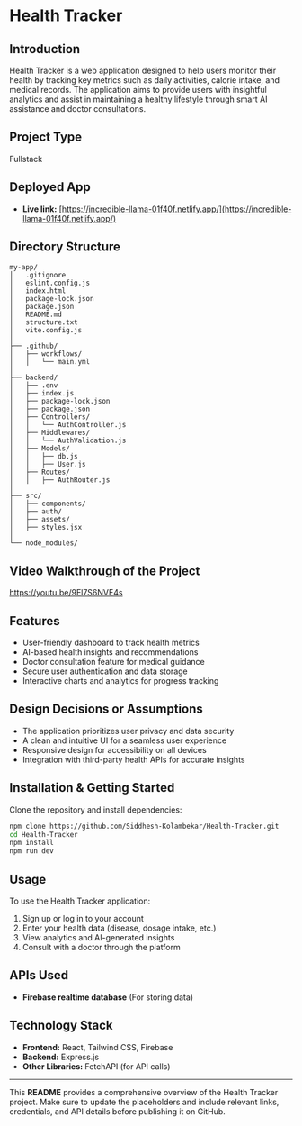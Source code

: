 # Health Tracker

## Introduction
Health Tracker is a web application designed to help users monitor their health by tracking key metrics such as daily activities, calorie intake, and medical records. The application aims to provide users with insightful analytics and assist in maintaining a healthy lifestyle through smart AI assistance and doctor consultations.

## Project Type
Fullstack

## Deployed App
- **Live link:** [https://incredible-llama-01f40f.netlify.app/](https://incredible-llama-01f40f.netlify.app/)

## Directory Structure
```
my-app/
│   .gitignore
│   eslint.config.js
│   index.html
│   package-lock.json
│   package.json
│   README.md
│   structure.txt
│   vite.config.js
│
├── .github/
│   ├── workflows/
│   │   └── main.yml
│
├── backend/
│   ├── .env
│   ├── index.js
│   ├── package-lock.json
│   ├── package.json
│   ├── Controllers/
│   │   └── AuthController.js
│   ├── Middlewares/
│   │   └── AuthValidation.js
│   ├── Models/
│   │   ├── db.js
│   │   ├── User.js
│   ├── Routes/
│   │   ├── AuthRouter.js
│
├── src/
│   ├── components/
│   ├── auth/
│   ├── assets/
│   ├── styles.jsx
│
└── node_modules/
```

## Video Walkthrough of the Project
https://youtu.be/9El7S6NVE4s

## Features
- User-friendly dashboard to track health metrics
- AI-based health insights and recommendations
- Doctor consultation feature for medical guidance
- Secure user authentication and data storage
- Interactive charts and analytics for progress tracking

## Design Decisions or Assumptions
- The application prioritizes user privacy and data security
- A clean and intuitive UI for a seamless user experience
- Responsive design for accessibility on all devices
- Integration with third-party health APIs for accurate insights

## Installation & Getting Started
Clone the repository and install dependencies:
```bash
npm clone https://github.com/Siddhesh-Kolambekar/Health-Tracker.git
cd Health-Tracker
npm install
npm run dev
```

## Usage
To use the Health Tracker application:
1. Sign up or log in to your account
2. Enter your health data (disease, dosage intake, etc.)
3. View analytics and AI-generated insights
4. Consult with a doctor through the platform

## APIs Used
- **Firebase realtime database** (For storing data)

## Technology Stack
- **Frontend:** React, Tailwind CSS, Firebase
- **Backend:** Express.js
- **Other Libraries:** FetchAPI (for API calls)

---
This **README** provides a comprehensive overview of the Health Tracker project. Make sure to update the placeholders and include relevant links, credentials, and API details before publishing it on GitHub.

